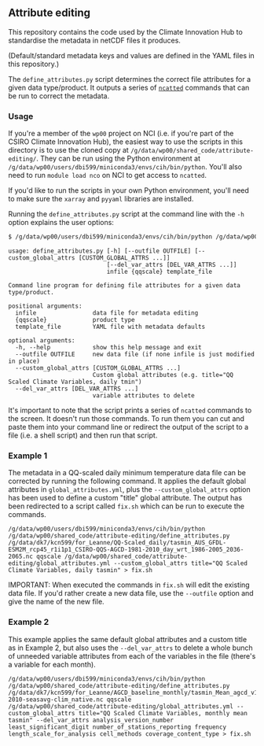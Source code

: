 ## Attribute editing

This repository contains the code used by the Climate Innovation Hub to standardise
the metadata in netCDF files it produces.

(Default/standard metadata keys and values are defined in the YAML files in this repository.)

The `define_attributes.py` script determines the correct file attributes for a given data type/product. 
It outputs a series of [`ncatted`](https://nco.sourceforge.net/nco.html#ncatted-netCDF-Attribute-Editor)
commands that can be run to correct the metadata.

### Usage
 
If you're a member of the `wp00` project on NCI
(i.e. if you're part of the CSIRO Climate Innovation Hub),
the easiest way to use the scripts in this directory is to use the cloned copy at `/g/data/wp00/shared_code/attribute-editing/`.
They can be run using the Python environment at `/g/data/wp00/users/dbi599/miniconda3/envs/cih/bin/python`.
You'll also need to run `module load nco` on NCI to get access to `ncatted`.

If you'd like to run the scripts in your own Python environment,
you'll need to make sure the `xarray` and `pyyaml` libraries are installed.

Running the `define_attributes.py` script at the command line with the `-h` option explains the user options:

```bash
$ /g/data/wp00/users/dbi599/miniconda3/envs/cih/bin/python /g/data/wp00/shared_code/attribute-editing/define_attributes.py -h
```

```
usage: define_attributes.py [-h] [--outfile OUTFILE] [--custom_global_attrs [CUSTOM_GLOBAL_ATTRS ...]]
                            [--del_var_attrs [DEL_VAR_ATTRS ...]]
                            infile {qqscale} template_file

Command line program for defining file attributes for a given data type/product.

positional arguments:
  infile                data file for metadata editing
  {qqscale}             product type
  template_file         YAML file with metadata defaults

optional arguments:
  -h, --help            show this help message and exit
  --outfile OUTFILE     new data file (if none infile is just modified in place)
  --custom_global_attrs [CUSTOM_GLOBAL_ATTRS ...]
                        Custom global attributes (e.g. title="QQ Scaled Climate Variables, daily tmin")
  --del_var_attrs [DEL_VAR_ATTRS ...]
                        variable attributes to delete
```

It's important to note that the script prints a series of `ncatted` commands to the screen.
It doesn't run those commands.
To run them you can cut and paste them into your command line or redirect the output of the script
to a file (i.e. a shell script) and then run that script.


### Example 1

The metadata in a QQ-scaled daily minimum temperature data file can be corrected by running the following command.
It applies the default global attributes in `global_attributes.yml`,
plus the `--custom_global_attrs` option has been used to define a custom "title" global attribute.
The output has been redirected to a script called `fix.sh` which can be run to execute the commands.

```
/g/data/wp00/users/dbi599/miniconda3/envs/cih/bin/python /g/data/wp00/shared_code/attribute-editing/define_attributes.py /g/data/dk7/kcn599/for_Leanne/QQ-Scaled_daily/tasmin_AUS_GFDL-ESM2M_rcp45_r1i1p1_CSIRO-QQS-AGCD-1981-2010_day_wrt_1986-2005_2036-2065.nc qqscale /g/data/wp00/shared_code/attribute-editing/global_attributes.yml --custom_global_attrs title="QQ Scaled Climate Variables, daily tasmin" > fix.sh
```

IMPORTANT: When executed the commands in `fix.sh` will edit the existing data file.
If you'd rather create a new data file, use the `--outfile` option and give the name of the new file.


### Example 2

This example applies the same default global attributes and a custom title as in Example 2,
but also uses the `--del_var_attrs` to delete a whole bunch of unneeded variable attributes
from each of the variables in the file (there's a variable for each month).

```
/g/data/wp00/users/dbi599/miniconda3/envs/cih/bin/python /g/data/wp00/shared_code/attribute-editing/define_attributes.py /g/data/dk7/kcn599/for_Leanne/AGCD_baseline_monthly/tasmin_Mean_agcd_v1_1981-2010-seasavg-clim_native.nc qqscale /g/data/wp00/shared_code/attribute-editing/global_attributes.yml --custom_global_attrs title="QQ Scaled Climate Variables, monthly mean tasmin" --del_var_attrs analysis_version_number least_significant_digit number_of_stations_reporting frequency length_scale_for_analysis cell_methods coverage_content_type > fix.sh
```

